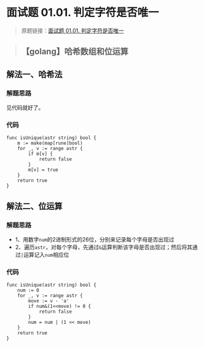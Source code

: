 # 面试题 01.01. 判定字符是否唯一
> 原题链接：[面试题 01.01. 判定字符是否唯一](https://leetcode-cn.com/problems/is-unique-lcci)

> ## 【golang】哈希数组和位运算

## 解法一、哈希法
### 解题思路
见代码就好了。
### 代码
```golang
func isUnique(astr string) bool {
	m := make(map[rune]bool)
	for _, v := range astr {
		if m[v] {
			return false
		}
		m[v] = true
	}
	return true
}
```
## 解法二、位运算
### 解题思路
* 1、用数字``num``的2进制形式的26位，分别来记录每个字母是否出现过
* 2、遍历``astr``，对每个字母，先通过``&``运算判断该字母是否出现过；然后将其通过``|``运算记入``num``相应位
### 代码
```golang
func isUnique(astr string) bool {
	num := 0
	for _, v := range astr {
		move := v - 'a'
		if num&(1<<move) != 0 {
			return false
		}
		num = num | (1 << move)
	}
	return true
}
```